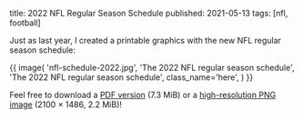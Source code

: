 title: 2022 NFL Regular Season Schedule
published: 2021-05-13
tags: [nfl, football]

Just as last year, I created a printable graphics with the new NFL regular
season schedule:

{{
   image(
       'nfl-schedule-2022.jpg',
       'The 2022 NFL regular season schedule',
       'The 2022 NFL regular season schedule',
       class_name='here',
   )
}}

Feel free to download a [PDF
version](/static/files/nfl-schedule-2022.pdf) (7.3 MiB) or a [high-resolution
PNG image](/static/images/nfl-schedule-2021.full.png) (2100 × 1486, 2.2 MiB)!
